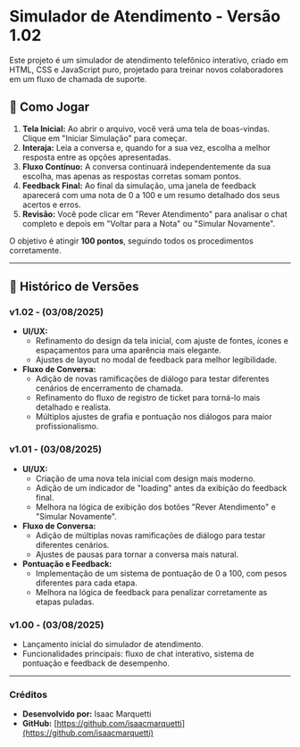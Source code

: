 # Simulador de Atendimento - Versão 1.02

Este projeto é um simulador de atendimento telefônico interativo, criado em HTML, CSS e JavaScript puro, projetado para treinar novos colaboradores em um fluxo de chamada de suporte.

## 🚀 Como Jogar

1.  **Tela Inicial:** Ao abrir o arquivo, você verá uma tela de boas-vindas. Clique em "Iniciar Simulação" para começar.
2.  **Interaja:** Leia a conversa e, quando for a sua vez, escolha a melhor resposta entre as opções apresentadas.
3.  **Fluxo Contínuo:** A conversa continuará independentemente da sua escolha, mas apenas as respostas corretas somam pontos.
4.  **Feedback Final:** Ao final da simulação, uma janela de feedback aparecerá com uma nota de 0 a 100 e um resumo detalhado dos seus acertos e erros.
5.  **Revisão:** Você pode clicar em "Rever Atendimento" para analisar o chat completo e depois em "Voltar para a Nota" ou "Simular Novamente".

O objetivo é atingir **100 pontos**, seguindo todos os procedimentos corretamente.

---

## 📜 Histórico de Versões

### **v1.02** - (03/08/2025)
* **UI/UX:**
    * Refinamento do design da tela inicial, com ajuste de fontes, ícones e espaçamentos para uma aparência mais elegante.
    * Ajustes de layout no modal de feedback para melhor legibilidade.
* **Fluxo de Conversa:**
    * Adição de novas ramificações de diálogo para testar diferentes cenários de encerramento de chamada.
    * Refinamento do fluxo de registro de ticket para torná-lo mais detalhado e realista.
    * Múltiplos ajustes de grafia e pontuação nos diálogos para maior profissionalismo.

### **v1.01** - (03/08/2025)
* **UI/UX:**
    * Criação de uma nova tela inicial com design mais moderno.
    * Adição de um indicador de "loading" antes da exibição do feedback final.
    * Melhora na lógica de exibição dos botões "Rever Atendimento" e "Simular Novamente".
* **Fluxo de Conversa:**
    * Adição de múltiplas novas ramificações de diálogo para testar diferentes cenários.
    * Ajustes de pausas para tornar a conversa mais natural.
* **Pontuação e Feedback:**
    * Implementação de um sistema de pontuação de 0 a 100, com pesos diferentes para cada etapa.
    * Melhora na lógica de feedback para penalizar corretamente as etapas puladas.

### **v1.00** - (03/08/2025)
* Lançamento inicial do simulador de atendimento.
* Funcionalidades principais: fluxo de chat interativo, sistema de pontuação e feedback de desempenho.

---

### Créditos

* **Desenvolvido por:** Isaac Marquetti
* **GitHub:** [https://github.com/isaacmarquetti](https://github.com/isaacmarquetti)
